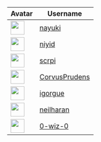 <!-- CONTRIBUTORS START -->
| Avatar | Username |
|--------|----------|
| <img src="https://avatars.githubusercontent.com/u/672172?v=4" width="32"/> | [nayuki](https://github.com/nayuki) |
| <img src="https://avatars.githubusercontent.com/u/20237127?v=4" width="32"/> | [niyid](https://github.com/niyid) |
| <img src="https://avatars.githubusercontent.com/u/417274?v=4" width="32"/> | [scrpi](https://github.com/scrpi) |
| <img src="https://avatars.githubusercontent.com/u/26205140?v=4" width="32"/> | [CorvusPrudens](https://github.com/CorvusPrudens) |
| <img src="https://avatars.githubusercontent.com/u/7014?v=4" width="32"/> | [igorgue](https://github.com/igorgue) |
| <img src="https://avatars.githubusercontent.com/u/53613873?v=4" width="32"/> | [neilharan](https://github.com/neilharan) |
| <img src="https://avatars.githubusercontent.com/u/2221844?v=4" width="32"/> | [0-wiz-0](https://github.com/0-wiz-0) |
<!-- CONTRIBUTORS END -->










